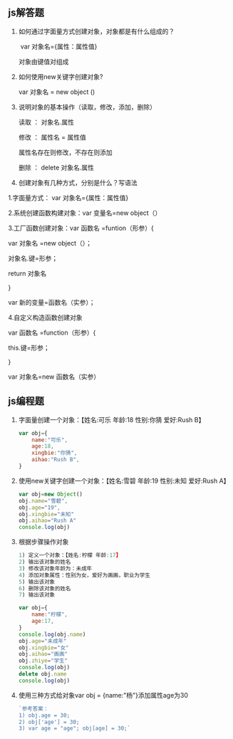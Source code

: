 ## js解答题

1. 如何通过字面量方式创建对象，对象都是有什么组成的？

   ​     var  对象名={属性：属性值}

   对象由键值对组成


2. 如何使用new关键字创建对象?

    var 对象名 = new object ()


3. 说明对象的基本操作（读取，修改，添加，删除） 

    读取 ： 对象名.属性

   修改 ：  属性名 = 属性值

   属性名存在则修改，不存在则添加

   删除 ： delete  对象名.属性


4. 创建对象有几种方式，分别是什么？写语法

1.字面量方式： var 对象名={属性：属性值}

2.系统创建函数构建对象：var  变量名=new object（）

3.工厂函数创建对象：var 函数名 =funtion（形参）{

var 对象名 =new object（）；

对象名.键=形参；

return 对象名

}

var 新的变量=函数名（实参）；

4.自定义构造函数创建对象

var  函数名 =function（形参）{

this.键=形参；

}

var 对象名=new 函数名（实参）

## js编程题

1. 字面量创建一个对象：【姓名:可乐 年龄:18 性别:你猜 爱好:Rush B】

   ```js
   var obj={
       name:"可乐",
       age:18,
       xingbie:"你猜",
       aihao:"Rush B",
   }
   ```

2. 使用new关键字创建一个对象：【姓名:雪碧 年龄:19 性别:未知 爱好:Rush A】

    ```js
    var obj=new Object()
    obj.name="雪碧",
    obj.age="19",
    obj.xingbie="未知"
    obj.aihao="Rush A"
    console.log(obj)
    ```

3. 根据步骤操作对象

    ```js
    1) 定义一个对象：【姓名:柠檬 年龄:17】
    2) 输出该对象的姓名
    3) 修改该对象年龄为：未成年
    4) 添加对象属性：性别为女，爱好为画画，职业为学生
    5) 输出该对象
    6) 删除该对象的姓名
    7) 输出该对象
    
    var obj={
        name:"柠檬",
        age:17,
    }
    console.log(obj.name)
    obj.age="未成年"
    obj.xingbie="女"
    obj.aihao="画画"
    obj.zhiye="学生"
    console.log(obj)
    delete obj.name
    console.log(obj)
    ```

4. 使用三种方式给对象var obj = {name:"杨"}添加属性age为30

    ```js
    `参考答案：
    1) obj.age = 30; 
    2) obj['age'] = 30; 
    3) var age = "age"; obj[age] = 30;`
    ```